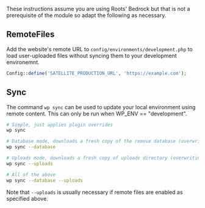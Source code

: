 These instructions assume you are using Roots' Bedrock but that is not a prerequisite of the module so
adapt the following as necessary.

## RemoteFiles

Add the website's remote URL to `config/environments/development.php` to load user-uploaded files without 
syncing them to your development environemnt.

```php
Config::define('SATELLITE_PRODUCTION_URL', 'https://example.com');
```

## Sync

The command `wp sync` can be used to update your local environment using remote content. This can only be run when WP_ENV == "development".

```bash
# Simple, just applies plugin overrides 
wp sync

# Database mode, downloads a fresh copy of the remove database (overwriting all local data) and applies plugin overrides 
wp sync --database

# Uploads mode, downloads a fresh copy of uploads directory (overwriting all local files) and applies plugin overrides 
wp sync --uploads

# All of the above 
wp sync --database --uploads
```

Note that `--uploads` is usually necessary if remote files are enabled as specified above.
